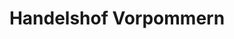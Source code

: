 ---
title: "Handelshof Vorpommern"
url: /greifswald/handelshof-vorpommern/
shop: Einkaufszentrum
---